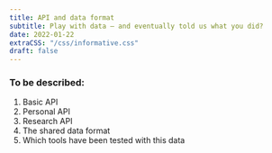 ```yaml
---
title: API and data format
subtitle: Play with data — and eventually told us what you did?
date: 2022-01-22
extraCSS: "/css/informative.css"
draft: false
---
```


### To be described:

1. Basic API
2. Personal API
3. Research API
4. The shared data format
5. Which tools have been tested with this data